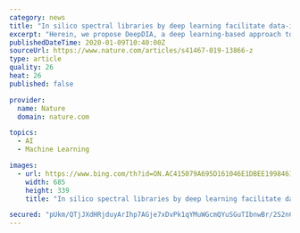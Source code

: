 ```yaml
---
category: news
title: "In silico spectral libraries by deep learning facilitate data-independent acquisition proteomics"
excerpt: "Herein, we propose DeepDIA, a deep learning-based approach to generate in silico spectral libraries for DIA analysis. We demonstrate that the quality of in silico libraries predicted by instrument-specific models using DeepDIA is comparable to that of experimental libraries, and outperforms libraries generated by global models. With peptide ..."
publishedDateTime: 2020-01-09T10:40:00Z
sourceUrl: https://www.nature.com/articles/s41467-019-13866-z
type: article
quality: 26
heat: 26
published: false

provider:
  name: Nature
  domain: nature.com

topics:
  - AI
  - Machine Learning

images:
  - url: https://www.bing.com/th?id=ON.AC415079A695D161046E1DBEE1998461
    width: 685
    height: 339
    title: "In silico spectral libraries by deep learning facilitate data-independent acquisition proteomics"

secured: "pUkm/QTjJXdHRjduyArIhp7AGje7xDvPk1qYMuWGcmQYuSGuTIbnwBr/2S2nCUZKdK/yi3ep4Igs7ZFalaP6rre8Y+uaWEG0f+DDOUiz3LN3qC22q3kPvYDpo3kgd8d9ylE4lDURncz2/xGZfw7fPM1mt7WYsUX1vwMuqXyoTk/ZTXaQFoWwOJQHZ7Rc432ePiq1+B3K5SbP8IwFfbM6TrG5SffPnOk/Ck6nXiV4At+OSIchU0lXuhVQZPE6/prVq7tEUthsApPrsBc4bdYR7g==;sULRQ83R2hjTFVe43EGf4A=="
---
```


